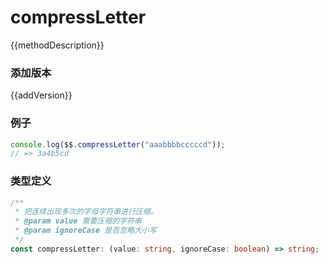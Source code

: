 <script setup lang="ts">
    /** 方法描述 */
const methodDescription="把连续出现多次的字母字符串进行压缩。"
/** 添加版本 */
const addVersion="1.0.0"
</script>

# compressLetter

{{methodDescription}}

### 添加版本

{{addVersion}}

### 例子

```typescript
console.log($$.compressLetter("aaabbbbcccccd"));
// => 3a4b5cd
```

### 类型定义

```typescript
/**
 * 把连续出现多次的字母字符串进行压缩。
 * @param value 需要压缩的字符串
 * @param ignoreCase 是否忽略大小写
 */
const compressLetter: (value: string, ignoreCase: boolean) => string;
```
